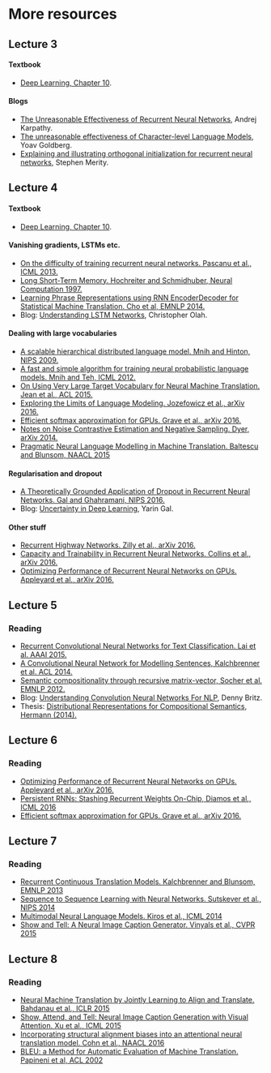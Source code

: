 # More resources
## Lecture 3
#### Textbook
 * [Deep Learning, Chapter 10](http://www.deeplearningbook.org/contents/rnn.html).
 
#### Blogs 
 * [The Unreasonable Effectiveness of Recurrent Neural Networks](http://karpathy.github.io/2015/05/21/rnn-effectiveness/), Andrej Karpathy.
 * [The unreasonable effectiveness of Character-level Language Models](http://nbviewer.jupyter.org/gist/yoavg/d76121dfde2618422139), Yoav Goldberg.
 * [Explaining and illustrating orthogonal initialization for recurrent neural networks](http://smerity.com/articles/2016/orthogonal_init.html), Stephen Merity.

## Lecture 4
#### Textbook
 * [Deep Learning, Chapter 10](http://www.deeplearningbook.org/contents/rnn.html).
 
#### Vanishing gradients, LSTMs etc.
* [On the difficulty of training recurrent neural networks. Pascanu et al., ICML 2013.](http://jmlr.csail.mit.edu/proceedings/papers/v28/pascanu13.pdf)
* [Long Short-Term Memory. Hochreiter and Schmidhuber, Neural Computation 1997.](http://dl.acm.org/citation.cfm?id=1246450)
* [Learning Phrase Representations using RNN EncoderDecoder for Statistical Machine Translation. Cho et al, EMNLP 2014.](https://arxiv.org/abs/1406.1078)
* Blog: [Understanding LSTM Networks](http://colah.github.io/posts/2015-08-Understanding-LSTMs/), Christopher Olah.

#### Dealing with large vocabularies
* [A scalable hierarchical distributed language model. Mnih and Hinton, NIPS 2009.](https://papers.nips.cc/paper/3583-a-scalable-hierarchical-distributed-language-model.pdf)
* [A fast and simple algorithm for training neural probabilistic language models. Mnih and Teh, ICML 2012.](https://www.cs.toronto.edu/~amnih/papers/ncelm.pdf)
* [On Using Very Large Target Vocabulary for Neural Machine Translation. Jean et al., ACL 2015.](http://www.aclweb.org/anthology/P15-1001)
* [Exploring the Limits of Language Modeling. Jozefowicz et al., arXiv 2016.](https://arxiv.org/abs/1602.02410)
* [Efficient softmax approximation for GPUs. Grave et al., arXiv 2016.](https://arxiv.org/abs/1609.04309)
* [Notes on Noise Contrastive Estimation and Negative Sampling. Dyer, arXiv 2014.](https://arxiv.org/abs/1410.8251)
* [Pragmatic Neural Language Modelling in Machine Translation. Baltescu and Blunsom, NAACL 2015](http://www.aclweb.org/anthology/N15-1083)

#### Regularisation and dropout
* [A Theoretically Grounded Application of Dropout in Recurrent Neural Networks. Gal and Ghahramani, NIPS 2016.](https://arxiv.org/abs/1512.05287)
* Blog: [Uncertainty in Deep Learning](http://mlg.eng.cam.ac.uk/yarin/blog_2248.html), Yarin Gal.

#### Other stuff
* [Recurrent Highway Networks. Zilly et al., arXiv 2016.](https://arxiv.org/abs/1607.03474)
* [Capacity and Trainability in Recurrent Neural Networks. Collins et al., arXiv 2016.](https://arxiv.org/abs/1611.09913)
* [Optimizing Performance of Recurrent Neural Networks on GPUs. Appleyard et al., arXiv 2016.](https://arxiv.org/abs/1604.01946)

## Lecture 5
### Reading
 * [Recurrent Convolutional Neural Networks for Text Classification. Lai et al. AAAI 2015.](http://www.aaai.org/ocs/index.php/AAAI/AAAI15/paper/download/9745/9552) 
 * [A Convolutional Neural Network for Modelling Sentences, Kalchbrenner et al. ACL 2014.](http://www.aclweb.org/anthology/P14-1062)
 * [Semantic compositionality through recursive matrix-vector, Socher et al. EMNLP 2012.](http://nlp.stanford.edu/pubs/SocherHuvalManningNg_EMNLP2012.pdf)
 * Blog: [Understanding Convolution Neural Networks For NLP](http://www.wildml.com/2015/11/understanding-convolutional-neural-networks-for-nlp/), Denny Britz.
 * Thesis: [Distributional Representations for Compositional Semantics, Hermann (2014).](https://arxiv.org/abs/1411.3146)

## Lecture 6
### Reading
 * [Optimizing Performance of Recurrent Neural Networks on GPUs. Appleyard et al., arXiv 2016.](https://arxiv.org/abs/1604.01946)
 * [Persistent RNNs: Stashing Recurrent Weights On-Chip, Diamos et al., ICML 2016](http://jmlr.org/proceedings/papers/v48/diamos16.pdf)
 * [Efficient softmax approximation for GPUs. Grave et al., arXiv 2016.](https://arxiv.org/abs/1609.04309)

## Lecture 7
### Reading
  * [Recurrent Continuous Translation Models. Kalchbrenner and Blunsom, EMNLP 2013](http://anthology.aclweb.org/D/D13/D13-1176.pdf)
  * [Sequence to Sequence Learning with Neural Networks. Sutskever et al., NIPS 2014](https://arxiv.org/abs/1409.3215)
  * [Multimodal Neural Language Models. Kiros et al., ICML 2014](http://www.cs.toronto.edu/~rkiros/papers/mnlm2014.pdf)
  * [Show and Tell: A Neural Image Caption Generator. Vinyals et al., CVPR 2015](https://arxiv.org/abs/1411.4555)

## Lecture 8
### Reading
  * [Neural Machine Translation by Jointly Learning to Align and Translate. Bahdanau et al., ICLR 2015](https://arxiv.org/abs/1409.0473)
  * [Show, Attend, and Tell: Neural Image Caption Generation with Visual Attention. Xu et al., ICML 2015](https://arxiv.org/pdf/1502.03044.pdf)
  * [Incorporating structural alignment biases into an attentional neural translation model. Cohn et al., NAACL 2016](http://www.aclweb.org/anthology/N16-1102)
  * [BLEU: a Method for Automatic Evaluation of Machine Translation. Papineni et al, ACL 2002](http://www.aclweb.org/anthology/P02-1040.pdf)
